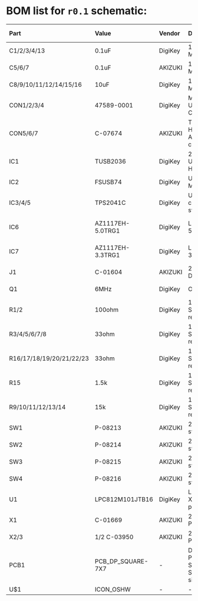 # BOM list for `r0.1` schematic:
| Part                     | Value             | Vendor  | Description                                    | Link / DigiKey number   |
|:-------------------------|:------------------|:--------|:-----------------------------------------------|:------------------------|
| C1/2/3/4/13              | 0.1uF             | DigiKey | 1005metric MLCC                                | 490-3261-1-ND           |
| C5/6/7                   | 0.1uF             | AKIZUKI | 1608metric MLCC                                | 490-1524-1-ND           |
| C8/9/10/11/12/14/15/16   | 10uF              | DigiKey | 1608metric MLCC                                | [P-07768][r01_P-07768]  |
| CON1/2/3/4               | 47589-0001        | DigiKey | MOLEX USB microB Connector                     | WM17143CT-ND            |
| CON5/6/7                 | C-07674           | AKIZUKI | THROUGH-HOLE USB A connector                   | [C-07674][r01_C-07674]  |
| IC1                      | TUSB2036          | DigiKey | 2 or 3-port USB2.0 HUB IC                      | 296-27129-1-ND          |
| IC2                      | FSUSB74           | DigiKey | USB 1 to 4 Multiplexer                         | FSUSB74MPX-ND           |
| IC3/4/5                  | TPS2041C          | DigiKey | USB current switch                             | 296-35520-1-ND          |
| IC6                      | AZ1117EH-5.0TRG1  | DigiKey | LDO for ICs 5.0V                               | AZ1117EH-5.0TRG1DICT-ND |
| IC7                      | AZ1117EH-3.3TRG1  | DigiKey | LDO for ICs 3.3V                               | AZ1117EH-3.3TRG1DICT-ND |
| J1                       | C-01604           | AKIZUKI | 2.1/5.5mm DC jack                              | [C-01604][r01_C-01604]  |
| Q1                       | 6MHz              | DigiKey | Oscillator                                     | CTX974CT-ND             |
| R1/2                     | 100ohm            | DigiKey | 1005metric SMD resistor                        | P100JCT-ND              |
| R3/4/5/6/7/8             | 33ohm             | DigiKey | 1005metric SMD resistor                        | P33DDCT-ND              |
| R16/17/18/19/20/21/22/23 | 33ohm             | DigiKey | 1005metric SMD resistor                        | P33DDCT-ND              |
| R15                      | 1.5k              | DigiKey | 1005metric SMD resistor                        | P1.5KDCCT-ND            |
| R9/10/11/12/13/14        | 15k               | DigiKey | 1005metric SMD resistor                        | P15KDECT-ND             |
| SW1                      | P-08213           | AKIZUKI | 2p tact switch                                 | [C-08213][r01_C-08213]  |
| SW2                      | P-08214           | AKIZUKI | 2p tact switch                                 | [C-08214][r01_C-08214]  |
| SW3                      | P-08215           | AKIZUKI | 2p tact switch                                 | [C-08215][r01_C-08215]  |
| SW4                      | P-08216           | AKIZUKI | 2p tact switch                                 | [C-08216][r01_C-08216]  |
| U1                       | LPC812M101JTB16   | DigiKey | LPC812 XSON16 package                          | 568-11574-1-ND          |
| X1                       | C-01669           | AKIZUKI | 2.54 x 6p Pin-header                           | [C-01669][r01_C-01669]  |
| X2/3                     | 1/2 C-03950       | AKIZUKI | 2.54 x 2p Pin-header                           | [C-03950][r01_C-03950]  |
| PCB1                     | PCB_DP_SQUARE-7X7 | -       | Dangerous Prototypes Standard Square PCB sizes | -                       |
| U$1                      | ICON_OSHW         | -       | -                                              | -                       |

[r01_P-07768]: http://akizukidenshi.com/catalog/g/gP-07768/
[r01_C-07674]: http://akizukidenshi.com/catalog/g/gC-07674/
[r01_C-01604]: http://akizukidenshi.com/catalog/g/gC-01604/
[r01_C-08213]: http://akizukidenshi.com/catalog/g/gP-08213/
[r01_C-08214]: http://akizukidenshi.com/catalog/g/gP-08214/
[r01_C-08215]: http://akizukidenshi.com/catalog/g/gP-08215/
[r01_C-08216]: http://akizukidenshi.com/catalog/g/gP-08216/
[r01_C-01669]: http://akizukidenshi.com/catalog/g/gC-01669/
[r01_C-03950]: http://akizukidenshi.com/catalog/g/gC-03950/

